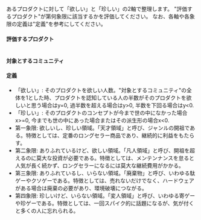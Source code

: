 あるプロダクトに対して「欲しい」と「珍しい」の2軸で整理します。
"評価するプロダクト"が第何象限に該当するかを評価してください。
なお、各軸や各象限の定義は"定義"を参考にしてください。

#### 評価するプロダクト
```
```

#### 対象とするコミュニティ

#### 定義
- 「欲しい」: そのプロダクトを欲しい人数。"対象とするコミュニティ"の全体を1とした時、プロダクトを認知している人の半数がそのプロダクトを欲しいと思う場合はy=0, 過半数を超える場合はy>0, 半数を下回る場合はy<0.
- 「珍しい」: そのプロダクトのコンセプトが今まで世の中になかった場合x>=0, 今までも世の中にあった場合またはその派生形の場合x<0.
- 第一象限: 欲しいし、珍しい領域。「天才領域」と呼び、ジャンルの開祖である。特徴としては、定番のロングセラー商品であり、継続的に利益をもたらす。
- 第二象限: ありふれているけど、欲しい領域。「凡人領域」と呼び、開祖を超えるのに莫大な投資が必要である。特徴としては、メンテンナンスを怠ると人気が長く続かず、ロングセラーになるには莫大な継続費用がかかる。
- 第三象限: ありふれているし、いらない領域。「廃棄物」と呼び、いわゆる駄ゲーやクソゲーである。特徴としては、売れないだけでなく、ハードウェアがある場合は廃棄の必要があり、環境破壊につながる。
- 第四象限: 珍しいけど、いらない領域。「変人領域」と呼び、いわゆる寄ゲーや珍ゲーである。特徴としては、一回スパイク的に話題になるが、気が付くと多くの人に忘れられる。
